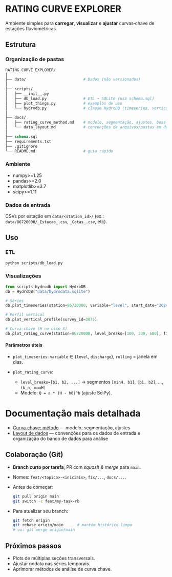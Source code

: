 # RATING CURVE EXPLORER

Ambiente simples para **carregar**, **visualizar** e **ajustar** curvas‑chave de estações fluviométricas.

## Estrutura

### Organização de pastas
```graphql
RATING_CURVE_EXPLORER/
│
├── data/                         # Dados (não versionados)
│
├── scripts/
│   ├── __init__.py
│   ├── db_load.py                # ETL → SQLite (usa schema.sql)
│   ├── plot_things.py            # exemplos de uso
│   └── hydrodb.py                # classe HydroDB (timeseries, vertical profile, rating curve)
│
├── docs/
│   ├── rating_curve_method.md    # modelo, segmentação, ajustes, boas práticas
│   └── data_layout.md            # convenções de arquivos/pastas em data/
│
├── schema.sql
├── requirements.txt
├── .gitignore
└── README.md                     # guia rápido
```

### Ambiente

- numpy>=1.25
- pandas>=2.0
- matplotlib>=3.7
- scipy>=1.11

### Dados de entrada

CSVs por estação em `data/<station_id>/` (ex.: `data/86720000/_Estacao_.csv`, `_Cotas_.csv`, etc).

## Uso

### ETL
```bash
python scripts/db_load.py
```

### Visualizações

```python
from scripts.hydrodb import HydroDB
db = HydroDB("data/hydrodata.sqlite")

# Séries
db.plot_timeseries(station=86720000, variable="level", start_date="2024-01-01", end_date="2025-01-01", rolling=7)

# Perfil vertical
db.plot_vertical_profile(survey_id=3875)

# Curva‑chave (H no eixo X)
db.plot_rating_curve(station=86720000, level_breaks=[100, 300, 600], fit=True)
```

#### Parâmetros úteis

* `plot_timeseries`: `variable` ∈ {`level`, `discharge`}, `rolling` = janela em dias.
* `plot_rating_curve`:

  * `level_breaks=[b1, b2, ...]` → segmentos `[minH, b1]`, `(b1, b2]`, …, `(b_n, maxH]`
  * Modelo: `Q = a * (H - h0)^b` (ajuste SciPy).


# Documentação mais detalhada

- [Curva‑chave: método](docs/rating_curve_method.md) — modelo, segmentação, ajustes
- [Layout de dados](docs/data_layout.md) — convenções para os dados de entrada e organização do banco de dados para análise

## Colaboração (Git)

* **Branch curto por tarefa**; PR com *squash & merge* para `main`.
* Nomes: `feat/<topico>-<iniciais>`, `fix/...`, `docs/...`.
* Antes de começar:

  ```bash
  git pull origin main
  git switch -c feat/my-task-rb
  ```
* Para atualizar seu branch:

  ```bash
  git fetch origin
  git rebase origin/main      # mantém histórico limpo
  # ou: git merge origin/main
  ```

## Próximos passos

- Plots de múltiplas seções transversais.
- Ajustar nodata nas séries temporais.
- Aprimorar métodos de análise de curva chave.
